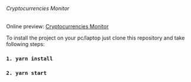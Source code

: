 ###### Cryptocurrencies Monitor

Online preview: [Cryptocurrencies Monitor](https://volodymyrvoronov.github.io/ccm/ "Cryptocurrencies Monitor")

To install the project on your pc/laptop just clone this repository and take following steps:
 ### `1. yarn install`
 ### `2. yarn start`